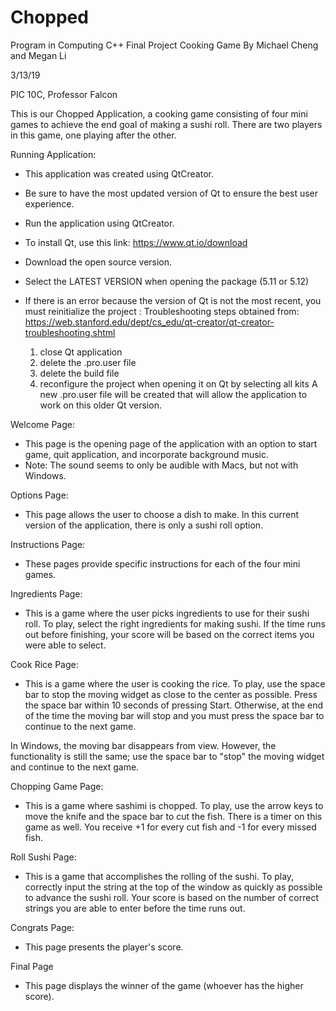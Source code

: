 # Chopped
Program in Computing C++ Final Project Cooking Game
By Michael Cheng and Megan Li

3/13/19

PIC 10C, Professor Falcon



This is our Chopped Application, a cooking game consisting of four mini games to achieve the end goal of making a sushi roll. 
There are two players in this game, one playing after the other. 


Running Application:
- This application was created using QtCreator.

- Be sure to have the most updated version of Qt to ensure the best user experience.
- Run the application using QtCreator.

- To install Qt, use this link: https://www.qt.io/download

- Download the open source version. 

- Select the LATEST VERSION when opening the package (5.11 or 5.12)
- If there is an error because the version of Qt is not the most recent, you must reinitialize the project :
	Troubleshooting steps obtained from: https://web.stanford.edu/dept/cs_edu/qt-creator/qt-creator-troubleshooting.shtml
	1. close Qt application
	2. delete the .pro.user file
	3. delete the build file
	4. reconfigure the project when opening it on Qt by selecting all kits
	A new .pro.user file will be created that will allow the application to work on this older Qt version.



Welcome Page:

- This page is the opening page of the application with an option to start game, quit application, and incorporate background music.
- Note: The sound seems to only be audible with Macs, but not with Windows.

Options Page:

- This page allows the user to choose a dish to make. In this current version of the application, there is only a sushi roll option.


Instructions Page:

- These pages provide specific instructions for each of the four mini games.


Ingredients Page:

- This is a game where the user picks ingredients to use for their sushi roll. To play, select the right ingredients for making sushi. If the time runs out before finishing, your score will be based on the correct items you were able to select. 


Cook Rice Page:

- This is a game where the user is cooking the rice. To play, use the space bar to stop the moving widget as close to the center as possible. Press the space bar within 10 seconds of pressing Start. Otherwise, at the end of the time the moving bar will stop and you must press the space bar to continue to the next game.  

In Windows, the moving bar disappears from view.  However, the functionality is still the same; use the space bar to "stop" the moving widget and continue to the next game.  

Chopping Game Page:

- This is a game where sashimi is chopped. To play, use the arrow keys to move the knife and the space bar to cut the fish. There is a timer on this game as well.  You receive +1 for every cut fish and -1 for every missed fish.

Roll Sushi Page:

- This is a game that accomplishes the rolling of the sushi.  To play, correctly input the string at the top of the window as quickly as possible to advance the sushi roll. Your score is based on the number of correct strings you are able to enter before the time runs out. 


Congrats Page:

- This page presents the player's score.


Final Page

- This page displays the winner of the game (whoever has the higher score).

